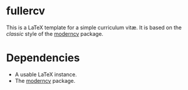 # fullercv

This is a LaTeX template for a simple curriculum vitæ. It is based on the
*classic* style of the [moderncv](http://www.ctan.org/pkg/moderncv) package.

# Dependencies

 * A usable LaTeX instance.
 * The [moderncv](http://www.ctan.org/pkg/moderncv) package.
